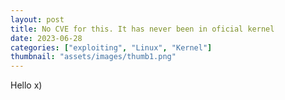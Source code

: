 ```yaml
---
layout: post
title: No CVE for this. It has never been in oficial kernel
date: 2023-06-28
categories: ["exploiting", "Linux", "Kernel"]
thumbnail: "assets/images/thumb1.png"
---
```


Hello x)
